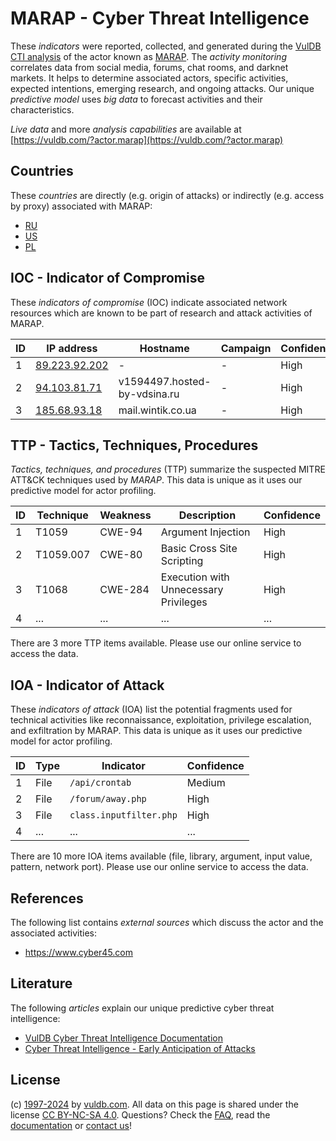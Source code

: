 # MARAP - Cyber Threat Intelligence

These _indicators_ were reported, collected, and generated during the [VulDB CTI analysis](https://vuldb.com/?kb.cti) of the actor known as [MARAP](https://vuldb.com/?actor.marap). The _activity monitoring_ correlates data from social media, forums, chat rooms, and darknet markets. It helps to determine associated actors, specific activities, expected intentions, emerging research, and ongoing attacks. Our unique _predictive model_ uses _big data_ to forecast activities and their characteristics.

_Live data_ and more _analysis capabilities_ are available at [https://vuldb.com/?actor.marap](https://vuldb.com/?actor.marap)

## Countries

These _countries_ are directly (e.g. origin of attacks) or indirectly (e.g. access by proxy) associated with MARAP:

* [RU](https://vuldb.com/?country.ru)
* [US](https://vuldb.com/?country.us)
* [PL](https://vuldb.com/?country.pl)

## IOC - Indicator of Compromise

These _indicators of compromise_ (IOC) indicate associated network resources which are known to be part of research and attack activities of MARAP.

ID | IP address | Hostname | Campaign | Confidence
-- | ---------- | -------- | -------- | ----------
1 | [89.223.92.202](https://vuldb.com/?ip.89.223.92.202) | - | - | High
2 | [94.103.81.71](https://vuldb.com/?ip.94.103.81.71) | v1594497.hosted-by-vdsina.ru | - | High
3 | [185.68.93.18](https://vuldb.com/?ip.185.68.93.18) | mail.wintik.co.ua | - | High

## TTP - Tactics, Techniques, Procedures

_Tactics, techniques, and procedures_ (TTP) summarize the suspected MITRE ATT&CK techniques used by _MARAP_. This data is unique as it uses our predictive model for actor profiling.

ID | Technique | Weakness | Description | Confidence
-- | --------- | -------- | ----------- | ----------
1 | T1059 | CWE-94 | Argument Injection | High
2 | T1059.007 | CWE-80 | Basic Cross Site Scripting | High
3 | T1068 | CWE-284 | Execution with Unnecessary Privileges | High
4 | ... | ... | ... | ...

There are 3 more TTP items available. Please use our online service to access the data.

## IOA - Indicator of Attack

These _indicators of attack_ (IOA) list the potential fragments used for technical activities like reconnaissance, exploitation, privilege escalation, and exfiltration by MARAP. This data is unique as it uses our predictive model for actor profiling.

ID | Type | Indicator | Confidence
-- | ---- | --------- | ----------
1 | File | `/api/crontab` | Medium
2 | File | `/forum/away.php` | High
3 | File | `class.inputfilter.php` | High
4 | ... | ... | ...

There are 10 more IOA items available (file, library, argument, input value, pattern, network port). Please use our online service to access the data.

## References

The following list contains _external sources_ which discuss the actor and the associated activities:

* https://www.cyber45.com

## Literature

The following _articles_ explain our unique predictive cyber threat intelligence:

* [VulDB Cyber Threat Intelligence Documentation](https://vuldb.com/?kb.cti)
* [Cyber Threat Intelligence - Early Anticipation of Attacks](https://www.scip.ch/en/?labs.20201022)

## License

(c) [1997-2024](https://vuldb.com/?kb.changelog) by [vuldb.com](https://vuldb.com/?kb.about). All data on this page is shared under the license [CC BY-NC-SA 4.0](https://creativecommons.org/licenses/by-nc-sa/4.0/). Questions? Check the [FAQ](https://vuldb.com/?kb.faq), read the [documentation](https://vuldb.com/?kb) or [contact us](https://vuldb.com/?contact)!
